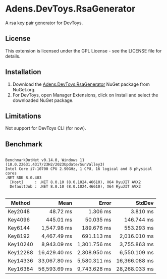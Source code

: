 # Adens.DevToys.RsaGenerator
A rsa key pair generator for DevToys.

## License
This extension is licensed under the GPL License - see the LICENSE file for details.

## Installation
1. Download the [Adens.DevToys.RsaGenerator](https://www.nuget.org/packages/Adens.DevToys.RsaGenerator/) NuGet package from NuGet.org.
2. For DevToys, open Manager Extensions, click on Install and select the downloaded NuGet package.

## Limitations

Not support for DevToys CLI (for now).

## Benchmark

```

BenchmarkDotNet v0.14.0, Windows 11 (10.0.22631.4317/23H2/2023Update/SunValley3)
Intel Core i7-10700 CPU 2.90GHz, 1 CPU, 16 logical and 8 physical cores
.NET SDK 8.0.403
  [Host]     : .NET 8.0.10 (8.0.1024.46610), X64 RyuJIT AVX2
  DefaultJob : .NET 8.0.10 (8.0.1024.46610), X64 RyuJIT AVX2


```
| Method    | Mean         | Error        | StdDev        |
|---------- |-------------:|-------------:|--------------:|
| Key2048   |     48.72 ms |     1.306 ms |      3.810 ms |
| Key4096   |    445.01 ms |    50.035 ms |    146.744 ms |
| Key6144   |  1,547.98 ms |   189.676 ms |    553.293 ms |
| Key8192   |  4,467.49 ms |   691.113 ms |  2,016.010 ms |
| Key10240  |  8,943.09 ms | 1,301.756 ms |  3,755.863 ms |
| Key12288  | 16,429.40 ms | 2,308.950 ms |  6,550.109 ms |
| Key14336  | 33,067.80 ms | 5,580.311 ms | 16,366.088 ms |
| Key16384  | 56,593.69 ms | 9,743.628 ms | 28,268.033 ms |

